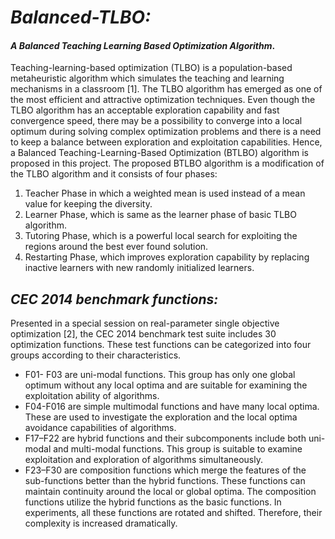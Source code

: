 # *Balanced-TLBO:*
#### *A Balanced Teaching Learning Based Optimization Algorithm*.
Teaching-learning-based optimization (TLBO) is a population-based metaheuristic algorithm which simulates the teaching and learning mechanisms in a classroom [1]. The TLBO algorithm has emerged as one of the most efficient and attractive optimization techniques. Even though the TLBO algorithm has an acceptable exploration capability and fast convergence speed, there may be a possibility to converge into a local optimum during solving complex optimization problems and there is a need to keep a balance between exploration and exploitation capabilities. 
Hence, a Balanced Teaching-Learning-Based Optimization (BTLBO) algorithm is proposed in this project. The proposed BTLBO algorithm is a modification of the TLBO algorithm and it consists of four phases: 
1) Teacher Phase in which a weighted mean is used instead of a mean value for keeping the diversity.
2) Learner Phase, which is same as the learner phase of basic TLBO algorithm.
3) Tutoring Phase, which is a powerful local search for exploiting the regions around the best ever found solution.
4) Restarting Phase, which improves exploration capability by replacing inactive learners with new randomly initialized learners.

## *CEC 2014 benchmark functions:*
Presented in a special session on real-parameter single objective optimization [2], the CEC 2014 benchmark test suite includes 30 optimization functions. These test functions can be categorized into four groups according to their characteristics.
- F01- F03 are uni-modal functions. This group has only one global optimum without any local optima and are suitable for examining the exploitation ability of algorithms.
- F04-F016 are simple multimodal functions and have many local optima. These are used to investigate the exploration and the local optima avoidance capabilities of algorithms.
- F17–F22 are hybrid functions and their subcomponents include both uni-modal and multi-modal functions. This group is suitable to examine exploitation and exploration of algorithms simultaneously.
- F23–F30 are composition functions which merge the features of the sub-functions better than the hybrid functions. These functions can maintain continuity around the local or global optima. The composition functions utilize the hybrid functions as the basic functions. In experiments, all these functions are rotated and shifted. Therefore, their complexity is increased dramatically.
